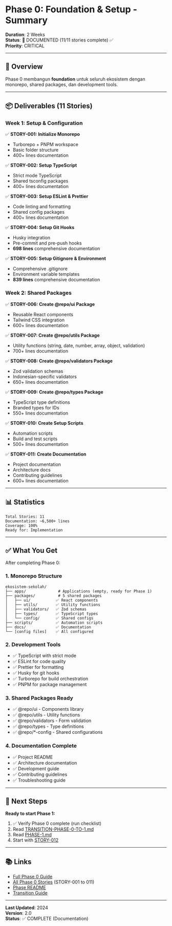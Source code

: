 # Phase 0: Foundation & Setup - Summary

**Duration**: 2 Weeks  
**Status**: 📘 DOCUMENTED (11/11 stories complete) ✅  
**Priority**: CRITICAL  

---

## 🎯 Overview

Phase 0 membangun **foundation** untuk seluruh ekosistem dengan monorepo, shared packages, dan development tools.

---

## 📦 Deliverables (11 Stories)

### Week 1: Setup & Configuration

✅ **STORY-001: Initialize Monorepo**
- Turborepo + PNPM workspace
- Basic folder structure
- 400+ lines documentation

✅ **STORY-002: Setup TypeScript**
- Strict mode TypeScript
- Shared tsconfig packages
- 400+ lines documentation

✅ **STORY-003: Setup ESLint & Prettier**
- Code linting and formatting
- Shared config packages
- 400+ lines documentation

✅ **STORY-004: Setup Git Hooks**
- Husky integration
- Pre-commit and pre-push hooks
- **698 lines** comprehensive documentation

✅ **STORY-005: Setup Gitignore & Environment**
- Comprehensive .gitignore
- Environment variable templates
- **839 lines** comprehensive documentation

### Week 2: Shared Packages

✅ **STORY-006: Create @repo/ui Package**
- Reusable React components
- Tailwind CSS integration
- 600+ lines documentation

✅ **STORY-007: Create @repo/utils Package**
- Utility functions (string, date, number, array, object, validation)
- 700+ lines documentation

✅ **STORY-008: Create @repo/validators Package**
- Zod validation schemas
- Indonesian-specific validators
- 650+ lines documentation

✅ **STORY-009: Create @repo/types Package**
- TypeScript type definitions
- Branded types for IDs
- 550+ lines documentation

✅ **STORY-010: Create Setup Scripts**
- Automation scripts
- Build and test scripts
- 500+ lines documentation

✅ **STORY-011: Create Documentation**
- Project documentation
- Architecture docs
- Contributing guidelines
- 600+ lines documentation

---

## 📊 Statistics

```
Total Stories: 11
Documentation: ~6,500+ lines
Coverage: 100%
Ready for: Implementation
```

---

## ✅ What You Get

After completing Phase 0:

### 1. **Monorepo Structure**
```
ekosistem-sekolah/
├── apps/              # Applications (empty, ready for Phase 1)
├── packages/          # 5 shared packages
│   ├── ui/           ✅ React components
│   ├── utils/        ✅ Utility functions
│   ├── validators/   ✅ Zod schemas
│   ├── types/        ✅ TypeScript types
│   └── config/       ✅ Shared configs
├── scripts/          ✅ Automation scripts
├── docs/             ✅ Documentation
└── [config files]    ✅ All configured
```

### 2. **Development Tools**
- ✅ TypeScript with strict mode
- ✅ ESLint for code quality
- ✅ Prettier for formatting
- ✅ Husky for git hooks
- ✅ Turborepo for build orchestration
- ✅ PNPM for package management

### 3. **Shared Packages Ready**
- ✅ @repo/ui - Components library
- ✅ @repo/utils - Utility functions
- ✅ @repo/validators - Form validation
- ✅ @repo/types - Type definitions
- ✅ @repo/*-config - Shared configurations

### 4. **Documentation Complete**
- ✅ Project README
- ✅ Architecture documentation
- ✅ Development guide
- ✅ Contributing guidelines
- ✅ Troubleshooting guide

---

## 🚀 Next Steps

**Ready to start Phase 1:**
1. ✅ Verify Phase 0 complete (run checklist)
2. Read [TRANSITION-PHASE-0-TO-1.md](./TRANSITION-PHASE-0-TO-1.md)
3. Read [PHASE-1.md](./PHASE-1.md)
4. Start with [STORY-012](../stories/STORY-012-setup-supabase.md)

---

## 📚 Links

- [Full Phase 0 Guide](./PHASE-0.md)
- [All Phase 0 Stories](../stories/) (STORY-001 to 011)
- [Phase README](./README.md)
- [Transition Guide](./TRANSITION-PHASE-0-TO-1.md)

---

**Last Updated**: 2024  
**Version**: 2.0  
**Status**: ✅ COMPLETE (Documentation)
